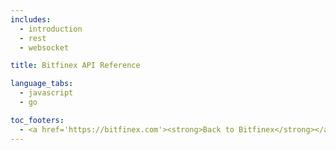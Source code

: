 ```yaml
---
includes:
  - introduction
  - rest
  - websocket

title: Bitfinex API Reference

language_tabs:
  - javascript
  - go

toc_footers:
  - <a href='https://bitfinex.com'><strong>Back to Bitfinex</strong></a>
---
```

